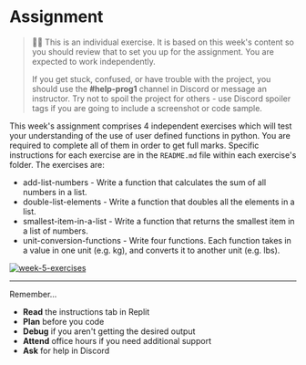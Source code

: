 # Assignment
  
> 🧑‍💻 This is an individual exercise. It is based on this week's content so you should
> review that to set you up for the assignment. You are expected to work independently.
>
> If you get stuck, confused, or have trouble with the project, you should use the **#help-prog1** channel in Discord or message an instructor. Try not to spoil the project for others - use Discord spoiler tags if you are going to include a screenshot or code sample. 


This week's assignment comprises 4 independent exercises which will test your 
understanding of the use of user defined functions in python. You are required to complete
all of them in order to get full marks. Specific instructions for each exercise are 
in the `README.md` file within each exercise's folder. The exercises are:

* add-list-numbers - Write a function that calculates the sum of all numbers in a list.
* double-list-elements - Write a function that doubles all the elements in a list.
* smallest-item-in-a-list - Write a function that returns the smallest item in a list of numbers.
* unit-conversion-functions - Write four functions. Each function takes in a value in one unit (e.g. kg), and converts it to another unit (e.g. lbs).

[![week-5-exercises](https://img.shields.io/static/v1?label=Open&message=Week%205%20Exercises&color=blue)](https://classroom.github.com/a/KAKm4CUg)

---

Remember...

- **Read** the instructions tab in Replit
- **Plan** before you code
- **Debug** if you aren't getting the desired output
- **Attend** office hours if you need additional support
- **Ask** for help in Discord
